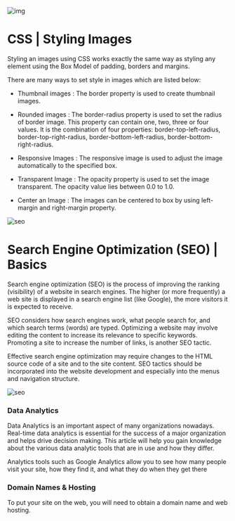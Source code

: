 ![img](https://res.cloudinary.com/cloudinary-marketing/image/upload/c_fill,w_770/dpr_3.0,f_auto,fl_lossy,q_auto/v1/Web_Assets/blog/CSS-Image-Effect.png)

# CSS | Styling Images

Styling an images using CSS works exactly the same way as styling any element using the Box Model of padding, borders and margins.

There are many ways to set style in images which are listed below:

- Thumbnail images : The border property is used to create thumbnail images.

- Rounded images : The border-radius property is used to set the radius of border image. This property can contain one, two, three or four values. It is the combination of four properties: border-top-left-radius, border-top-right-radius, border-bottom-left-radius, border-bottom-right-radius.

- Responsive Images : The responsive image is used to adjust the image automatically to the specified box.

- Transparent Image : The opacity property is used to set the image transparent. The opacity value lies between 0.0 to 1.0.

- Center an Image : The images can be centered to box by using left-margin and right-margin property.


![seo](https://image.slidesharecdn.com/seooverview-180226060819/95/introduction-to-search-engine-optimization-3-638.jpg?cb=1519625449.png)

# Search Engine Optimization (SEO) | Basics

Search engine optimization (SEO) is the process of improving the ranking (visibility) of a website in search engines. The higher (or more frequently) a web site is displayed in a search engine list (like Google), the more visitors it is expected to receive.

SEO considers how search engines work, what people search for, and which search terms (words) are typed. Optimizing a website may involve editing the content to increase its relevance to specific keywords. Promoting a site to increase the number of links, is another SEO tactic.

Effective search engine optimization may require changes to the HTML source code of a site and to the site content. SEO tactics should be incorporated into the website development and especially into the menus and navigation structure.

![seo](https://d3e8p0skpjjaij.cloudfront.net/wp-content/uploads/2017/12/seo.jpg)


### Data Analytics

Data Analytics is an important aspect of many organizations nowadays. Real-time data analytics is essential for the success of a major organization and helps drive decision making. This article will help you gain knowledge about the various data analytic tools that are in use and how they differ.

Analytics tools such as Google Analytics allow you to 
see how many people visit your site, how they find it, 
and what they do when they get there


### Domain Names & Hosting
To put your site on the web, you will need to obtain a 
domain name and web hosting.





